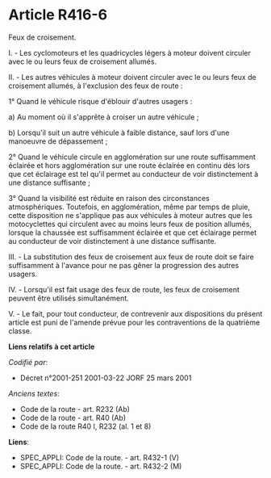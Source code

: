 # Article R416-6

Feux de croisement.

I. - Les cyclomoteurs et les quadricycles légers à moteur doivent circuler avec le ou leurs feux de croisement allumés.

II. - Les autres véhicules à moteur doivent circuler avec le ou leurs feux de croisement allumés, à l'exclusion des feux de
route :

1° Quand le véhicule risque d'éblouir d'autres usagers :

a) Au moment où il s'apprête à croiser un autre véhicule ;

b) Lorsqu'il suit un autre véhicule à faible distance, sauf lors d'une manoeuvre de dépassement ;

2° Quand le véhicule circule en agglomération sur une route suffisamment éclairée et hors agglomération sur une route
éclairée en continu dès lors que cet éclairage est tel qu'il permet au conducteur de voir distinctement à une distance
suffisante ;

3° Quand la visibilité est réduite en raison des circonstances atmosphériques. Toutefois, en agglomération, même par temps de
pluie, cette disposition ne s'applique pas aux véhicules à moteur autres que les motocyclettes qui circulent avec au moins
leurs feux de position allumés, lorsque la chaussée est suffisamment éclairée et que cet éclairage permet au conducteur de
voir distinctement à une distance suffisante.

III. - La substitution des feux de croisement aux feux de route doit se faire suffisamment à l'avance pour ne pas gêner la
progression des autres usagers.

IV. - Lorsqu'il est fait usage des feux de route, les feux de croisement peuvent être utilisés simultanément.

V. - Le fait, pour tout conducteur, de contrevenir aux dispositions du présent article est puni de l'amende prévue pour les
contraventions de la quatrième classe.

**Liens relatifs à cet article**

_Codifié par_:

  - Décret n°2001-251 2001-03-22 JORF 25 mars 2001

_Anciens textes_:

  - Code de la route - art. R232 (Ab)
  - Code de la route - art. R40 (Ab)
  - Code de la route R40 I, R232 (al. 1 et 8)

**Liens**:

  - SPEC_APPLI: Code de la route. - art. R432-1 (V)
  - SPEC_APPLI: Code de la route. - art. R432-2 (M)
